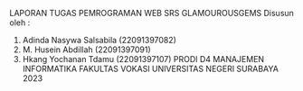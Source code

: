 LAPORAN TUGAS PEMROGRAMAN WEB SRS GLAMOUROUSGEMS
Disusun oleh :
1. Adinda Nasywa Salsabila (22091397082)
2. M. Husein Abdillah (22091397091)
3. Hkang Yochanan Tdamu (22091397107)
PRODI D4 MANAJEMEN INFORMATIKA
FAKULTAS VOKASI
UNIVERSITAS NEGERI SURABAYA
2023
